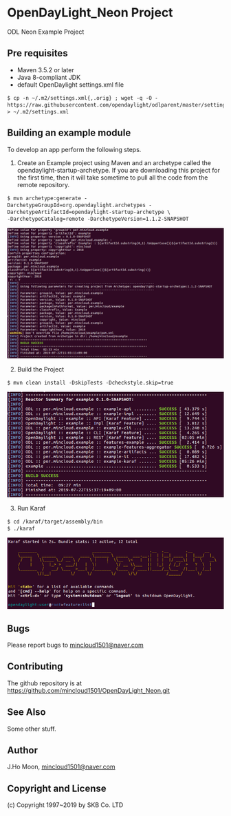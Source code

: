 # OpenDayLight_Neon Project
ODL Neon Example Project

## Pre requisites
* Maven 3.5.2 or later
* Java 8-compliant JDK
* default OpenDaylight settings.xml file
```
$ cp -n ~/.m2/settings.xml{,.orig} ; wget -q -O - https://raw.githubusercontent.com/opendaylight/odlparent/master/settings.xml > ~/.m2/settings.xml
```

## Building an example module
To develop an app perform the following steps.

1. Create an Example project using Maven and an archetype called the opendaylight-startup-archetype. If you are downloading this project for the first time, then it will take sometime to pull all the code from the remote repository.
```
$ mvn archetype:generate -DarchetypeGroupId=org.opendaylight.archetypes -DarchetypeArtifactId=opendaylight-startup-archetype \
-DarchetypeCatalog=remote -DarchetypeVersion=1.1.2-SNAPSHOT
```
![result1](img/result1.png)

2. Build the Project
```
$ mvn clean install -DskipTests -Dcheckstyle.skip=true
```
![result2](img/result2.png)

3. Run Karaf
```
$ cd /karaf/target/assembly/bin
$ ./karaf
```
![result3](img/result3.png)

## Bugs

Please report bugs to mincloud1501@naver.com

## Contributing

The github repository is at https://github.com/mincloud1501/OpenDayLight_Neon.git

## See Also

Some other stuff.

## Author

J.Ho Moon, <mincloud1501@naver.com>

## Copyright and License

(c) Copyright 1997~2019 by SKB Co. LTD
